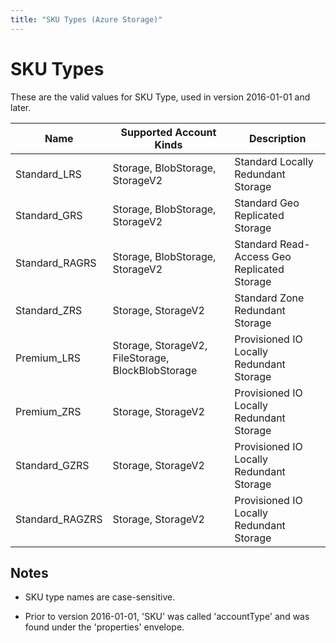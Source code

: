 ```yaml
---
title: "SKU Types (Azure Storage)"
---
```

# SKU Types

These are the valid values for SKU Type, used in version 2016-01-01 and later.

| Name           | Supported Account Kinds | Description                                 |
|----------------|-------------------------|---------------------------------------------|
| Standard_LRS   | Storage, BlobStorage, StorageV2    | Standard Locally Redundant Storage          |
| Standard_GRS   | Storage, BlobStorage, StorageV2    | Standard Geo Replicated Storage             |
| Standard_RAGRS | Storage, BlobStorage, StorageV2    | Standard Read-Access Geo Replicated Storage |
| Standard_ZRS   | Storage, StorageV2                 | Standard Zone Redundant Storage             |
| Premium_LRS    | Storage, StorageV2, FileStorage, BlockBlobStorage| Provisioned IO Locally Redundant Storage    |
| Premium_ZRS    | Storage, StorageV2                 | Provisioned IO Locally Redundant Storage    |
| Standard_GZRS  | Storage,  StorageV2                 | Provisioned IO Locally Redundant Storage    |
| Standard_RAGZRS| Storage,  StorageV2                 | Provisioned IO Locally Redundant Storage    |



## Notes

-	SKU type names are case-sensitive.

-	Prior to version 2016-01-01, 'SKU' was called 'accountType' and was found under the 'properties' envelope.

